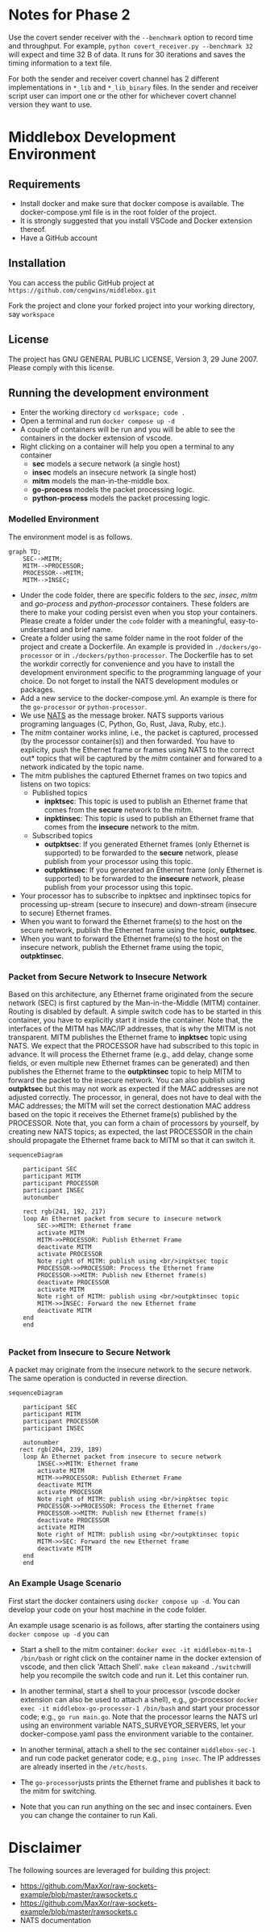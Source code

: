 # Notes for Phase 2

Use the covert sender receiver with the `--benchmark` option to record time and throughput. For example, `python covert_receiver.py --benchmark 32` will expect and time 32 B of data. It runs for 30 iterations and saves the timing information to a text file.

For both the sender and receiver covert channel has 2 different implementations in `*_lib` and `*_lib_binary` files. In the sender and receiver script user can import one or the other for whichever covert channel version they want to use.
# Middlebox Development Environment

## Requirements

- Install docker and make sure that docker compose is available. The docker-compose.yml file is in the root folder of the project. 
- It is strongly suggested that you install VSCode and Docker extension thereof.
- Have a GitHub account

## Installation

You can access the public GitHub project at `https://github.com/cengwins/middlebox.git`


Fork the project and clone your forked project into your working directory, say `workspace`

## License

The project has GNU GENERAL PUBLIC LICENSE, Version 3, 29 June 2007. Please comply with this license.

## Running the development environment

- Enter the working directory `cd workspace; code .`
- Open a terminal and run `docker compose up -d`
- A couple of containers will be run and you will be able to see the containers in the docker extension of vscode.
- Right clicking on a container will help you open a terminal to any container
    - **sec** models a secure network (a single host)
    - **insec** models an insecure network (a single host)
    - **mitm** models the man-in-the-middle box.
    - **go-process** models the packet processing logic.
    - **python-process** models the packet processing logic.


### Modelled Environment

The environment model is as follows.

```mermaid
graph TD;
    SEC-->MITM;
    MITM-->PROCESSOR;
    PROCESSOR-->MITM;
    MITM-->INSEC;
```

- Under the code folder, there are specific folders to the *sec*, *insec*, *mitm* and *go-process* and *python-processor* containers. These folders are there to make your coding persist even when you stop your containers. Please create a folder under the `code` folder with a meaningful, easy-to-understand and brief name.
- Create a folder using the same folder name in the root folder of the project and create a Dockerfile. An example is provided in `./dockers/go-processor` or in `./dockers/python-processor`. The Dockerfile has to set the workdir correctly for convenience and you have to install the development environment specific to the programming language of your choice. Do not forget to install the NATS development modules or packages.
- Add a new service to the docker-compose.yml. An example is there for the `go-processor` or `python-processor`.
- We use [NATS](https://nats.io) as the message broker. NATS supports various programing languages (C, Python, Go, Rust, Java, Ruby, etc.).
- The *mitm* container works inline, i.e., the packet is captured, processed (by the processor container(s)) and then forwarded. You have to explicity, push the Ethernet frame or frames using NATS to the correct out* topics that will be captured by the *mitm* container and forwared to a network indicated by the topic name. 
- The mitm publishes the captured Ethernet frames on two topics and listens on two topics:
    * Published topics
        - **inpktsec**: This topic is used to publish an Ethernet frame that comes from the **secure** network to the mitm.
        - **inpktinsec**: This topic is used to publish an Ethernet frame that comes from the **insecure** network to the mitm.
    * Subscribed topics
        - **outpktsec**: If you generated Ethernet frames (only Ethernet is supported) to be forwarded to the **secure** network, please publish from your processor using this topic.
        - **outpktinsec**: If you generated an Ethernet frame (only Ethernet is supported) to be forwarded to the **insecure** network, please publish from your processor using this topic.
- Your processor has to subscribe to inpktsec and inpktinsec topics for processing up-stream (secure to insecure) and down-stream (insecure to secure) Ethernet frames.
- When you want to forward the Ethernet frame(s) to the host on the secure network, publish the Ethernet frame using the topic, **outpktsec**.
- When you want to forward the Ethernet frame(s) to the host on the insecure network, publish the Ethernet frame using the topic, **outpktinsec**.



### Packet from Secure Network to Insecure Network

Based on this architecture, any Ethernet frame originated from the secure network (SEC) is first captured by the Man-in-the-Middle (MITM) container. Routing is disabled by default. A simple switch code has to be started in this container, you have to explicitly start it inside the container. Note that, the interfaces of the MITM has MAC/IP addresses, that is why the MITM is not transparent. MITM publishes the Ethernet frame to **inpktsec** topic using NATS. We expect that the PROCESSOR have had subscribed to this topic in advance. It will process the Ethernet frame (e.g., add delay, change some fields, or even multiple new Ethernet frames can be generated) and then publishes the Ethernet frame to the **outpktinsec** topic to help MITM to forward the packet to the insecure network. You can also publish using **outpktsec** but this may not work as expected if the MAC addresses are not adjusted correctly. The processor, in general, does not have to deal with the MAC addresses; the MITM will set the correct destionation MAC address based on the topic it receives the Ethernet frame(s) published by the PROCESSOR. Note that, you can form a chain of processors by yourself, by creating new NATS topics; as expected, the last PROCESSOR in the chain should propagate the Ethernet frame back to MITM so that it can switch it.

```mermaid
sequenceDiagram

    participant SEC
    participant MITM
    participant PROCESSOR
    participant INSEC
    autonumber
    
    rect rgb(241, 192, 217)
    loop An Ethernet packet from secure to insecure network
        SEC->>MITM: Ethernet frame
        activate MITM
        MITM->>PROCESSOR: Publish Ethernet Frame
        deactivate MITM
        activate PROCESSOR
        Note right of MITM: publish using <br/>inpktsec topic
        PROCESSOR->>PROCESSOR: Process the Ethernet frame
        PROCESSOR->>MITM: Publish new Ethernet frame(s)
        deactivate PROCESSOR
        activate MITM
        Note right of MITM: publish using <br/>outpktinsec topic
        MITM->>INSEC: Forward the new Ethernet frame
        deactivate MITM
    end
    end
    
```


### Packet from Insecure to Secure Network

A packet may originate from the insecure network to the secure network. The same operation is conducted in reverse direction. 

```mermaid
sequenceDiagram

    participant SEC
    participant MITM
    participant PROCESSOR
    participant INSEC
    
    autonumber
   rect rgb(204, 239, 189)
    loop An Ethernet packet from insecure to secure network
        INSEC->>MITM: Ethernet frame
        activate MITM
        MITM->>PROCESSOR: Publish Ethernet Frame
        deactivate MITM
        activate PROCESSOR
        Note right of MITM: publish using <br/>inpktsec topic
        PROCESSOR->>PROCESSOR: Process the Ethernet frame
        PROCESSOR->>MITM: Publish new Ethernet frame(s)
        deactivate PROCESSOR
        activate MITM
        Note right of MITM: publish using <br/>outpktinsec topic
        MITM->>SEC: Forward the new Ethernet frame
        deactivate MITM
    end
    end
```

### An Example Usage Scenario

First start the docker containers using `docker compose up -d`. You can develop your code on your host machine in the code folder.

An example usage scenario is as follows, after starting the containers using `docker compose up -d` you can

- Start a shell to the mitm container:
`docker exec -it middlebox-mitm-1 /bin/bash` or right click on the container name in the docker extension of vscode, and then click 'Attach Shell'. `make clean` `make`and `./switch`will help you recompile the switch code and run it. Let this container run.

- In another terminal, start a shell to your processor (vscode docker extension can also be used to attach a shell), e.g., go-processor
`docker exec -it middlebox-go-processor-1 /bin/bash` and start your processor code; e.g., `go run main.go`. Note that the processor learns the NATS url using an environment variable NATS_SURVEYOR_SERVERS, let your docker-compose.yaml pass the environment variable to the container. 

- In another terminal, attach a shell to the sec container `middlebox-sec-1` and run code packet generator code; e.g., `ping insec`.  The IP addresses are already inserted in the `/etc/hosts`. 

- The `go-processor`justs prints the Ethernet frame and publishes it back to the mitm for switching. 

- Note that you can run anything on the sec and insec containers. Even you can change the container to run Kali.


# Disclaimer

The following sources are leveraged for building this project:
- https://github.com/MaxXor/raw-sockets-example/blob/master/rawsockets.c
- https://github.com/MaxXor/raw-sockets-example/blob/master/rawsockets.c
- NATS documentation



